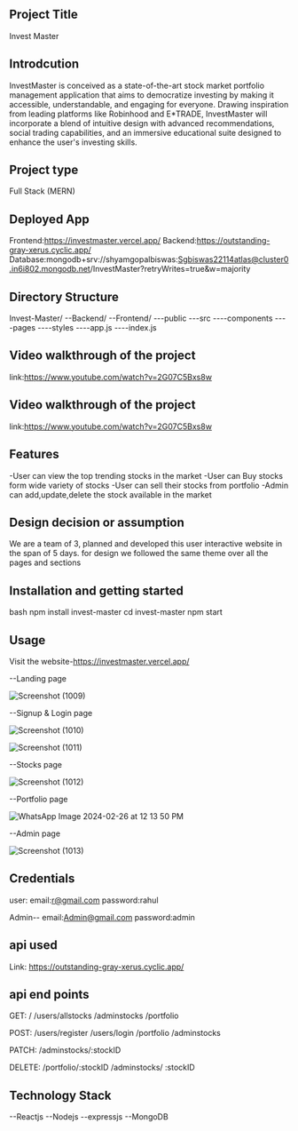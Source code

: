## Project Title 
Invest Master

## Introdcution
InvestMaster is conceived as a state-of-the-art stock market portfolio management application that aims to democratize investing by making it accessible, understandable,
and engaging for everyone. Drawing inspiration from leading platforms like Robinhood and E*TRADE, InvestMaster will incorporate a blend of intuitive design with advanced
recommendations, social trading capabilities, and an immersive educational suite designed to enhance the user's investing skills.

## Project type 
Full Stack (MERN)

## Deployed App
Frontend:https://investmaster.vercel.app/
Backend:https://outstanding-gray-xerus.cyclic.app/
Database:mongodb+srv://shyamgopalbiswas:Sgbiswas22114atlas@cluster0.in6i802.mongodb.net/InvestMaster?retryWrites=true&w=majority

## Directory Structure
Invest-Master/
--Backend/
--Frontend/
---public
---src
----components
----pages
----styles
----app.js
----index.js

## Video walkthrough of the project
link:https://www.youtube.com/watch?v=2G07C5Bxs8w

## Video walkthrough of the project
link:https://www.youtube.com/watch?v=2G07C5Bxs8w


## Features
-User can view the top trending stocks in the market
-User can Buy stocks form wide variety of stocks 
-User can sell their stocks from  portfolio
-Admin can add,update,delete the stock available in the market

## Design decision or assumption
We are a team of 3, planned and developed this user interactive website in the span of 5 days. 
for design we followed the same theme over all the pages and sections

## Installation and getting started
bash
npm install invest-master
cd invest-master
npm start

## Usage
Visit the website-https://investmaster.vercel.app/

--Landing page

![Screenshot (1009)](https://github.com/S-G-Biswas/code-mystique-7890/assets/147697000/0afdc7b9-611c-4d9c-912f-1da2f348a752)

--Signup & Login page

![Screenshot (1010)](https://github.com/S-G-Biswas/code-mystique-7890/assets/147697000/e6bba96d-aeb9-4d4c-a916-e5e17f35af68)


![Screenshot (1011)](https://github.com/S-G-Biswas/code-mystique-7890/assets/147697000/64f53dc8-8c15-4ae8-9889-c16dfc756db3)

--Stocks page

![Screenshot (1012)](https://github.com/S-G-Biswas/code-mystique-7890/assets/147697000/5c7ef47a-4c19-42c5-a12a-84c0bbaeedca)

--Portfolio page

![WhatsApp Image 2024-02-26 at 12 13 50 PM](https://github.com/S-G-Biswas/code-mystique-7890/assets/147697000/5fb55e43-414f-4ce4-b6d6-cb50f5c26e3b)

--Admin page

![Screenshot (1013)](https://github.com/S-G-Biswas/code-mystique-7890/assets/147697000/f5f6f752-b202-4c7d-80e3-411113150c99)



## Credentials
user: email:r@gmail.com
      password:rahul

 Admin-- email:Admin@gmail.com
         password:admin 

## api used
Link: https://outstanding-gray-xerus.cyclic.app/

## api end points
GET: /
     /users/allstocks
     /adminstocks
     /portfolio
     
POST: /users/register
      /users/login
      /portfolio
      /adminstocks

PATCH: /adminstocks/:stockID

DELETE: /portfolio/:stockID
       /adminstocks/ :stockID


## Technology Stack
--Reactjs
--Nodejs
--expressjs
--MongoDB
       
      












